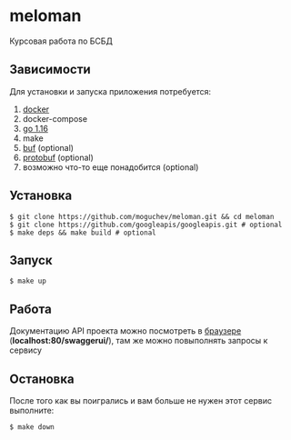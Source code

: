 # meloman
Курсовая работа по БСБД

## Зависимости
Для установки и запуска приложения потребуется:
1) [docker](https://www.docker.com)
2) docker-compose
3) [go 1.16](https://golang.org)
4) make
5) [buf](https://github.com/bufbuild/buf) (optional)
6) [protobuf](https://developers.google.com/protocol-buffers/docs/downloads) (optional)
7) возможно что-то еще понадобится (optional)

## Установка
```
$ git clone https://github.com/moguchev/meloman.git && cd meloman
$ git clone https://github.com/googleapis/googleapis.git # optional
$ make deps && make build # optional
```
## Запуск
```
$ make up
```

## Работа
Документацию API проекта можно посмотреть в [браузере](http://localhost:80/swaggerui/)  (__localhost:80/swaggerui/__), там же можно повыполнять запросы к сервису

## Остановка
После того как вы поигрались и вам больше не нужен этот сервис выполните:
```
$ make down
```